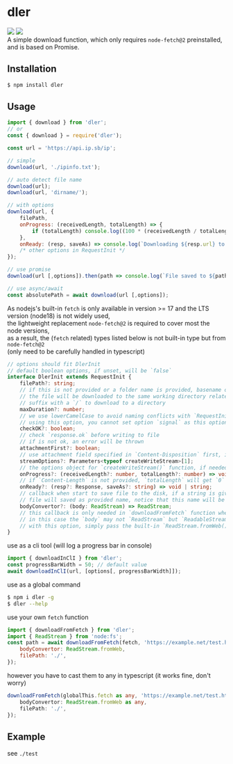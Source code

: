 # dler

[![](https://badgen.net/packagephobia/install/dler)](https://packagephobia.com/result?p=dler)
[![](https://img.shields.io/npm/v/dler)](https://www.npmjs.com/package/dler)  
A simple download function, which only requires `node-fetch@2` preinstalled, and is based on Promise.

## Installation

```sh
$ npm install dler
```

## Usage

```js
import { download } from 'dler';
// or
const { download } = require('dler');
```

```js
const url = 'https://api.ip.sb/ip';

// simple
download(url, './ipinfo.txt');

// auto detect file name
download(url);
download(url, 'dirname/');

// with options
download(url, {
    filePath,
    onProgress: (receivedLength, totalLength) => {
        if (totalLength) console.log((100 * (receivedLength / totalLength)).toFixed(2) + '%');
    },
    onReady: (resp, saveAs) => console.log(`Downloading ${resp.url} to ${saveAs}`),
    /* other options in RequestInit */
});
```

```js
// use promise
download(url [,options]).then(path => console.log(`File saved to ${path}`));

// use async/await
const absolutePath = await download(url [,options]);
```

As nodejs's built-in `fetch` is only available in version >= 17 and the LTS version (node18) is not widely used,  
the lightweight replacement `node-fetch@2` is required to cover most the node versions,  
as a result, the (`fetch` related) types listed below is not built-in type but from `node-fetch@2`  
(only need to be carefully handled in typescript)

```ts
// options should fit DlerInit
// default boolean options, if unset, will be `false`
interface DlerInit extends RequestInit {
    filePath?: string;
    // if this is not provided or a folder name is provided, basename of the requested URL will be used
    // the file will be downloaded to the same working directory related to the calling script
    // suffix with a `/` to download to a directory
    maxDuration?: number;
    // we use lowerCamelCase to avoid naming conflicts with `RequestInit`
    // using this option, you cannot set option `signal` as this option is just a wrapper of `signal`
    checkOK?: boolean;
    // check `response.ok` before writing to file
    // if is not ok, an error will be thrown
    attachmentFirst?: boolean;
    // use attachment field specified in `Content-Disposition` first, if exists
    streamOptions?: Parameters<typeof createWriteStream>[1];
    // the options object for `createWriteStream()` function, if needed
    onProgress?: (receivedLength?: number, totalLength?: number) => void;
    // if `Content-Length` is not provided, `totalLength` will get `0`
    onReady?: (resp?: Response, saveAs?: string) => void | string;
    // callback when start to save file to the disk, if a string is given
    // file will saved as provided name, notice that this name will be the final path directly
    bodyConvertor?: (body: ReadStream) => ReadStream;
    // this callback is only needed in `downloadFromFetch` function when you use a custom `fetch` function
    // in this case the `body` may not `ReadStream` but `ReadableStream` (you need to do force cast for typescript)
    // with this option, simply pass the built-in `ReadStream.fromWeb()` function can make things work
}
```

use as a cli tool (will log a progress bar in console)

```js
import { downloadInClI } from 'dler';
const progressBarWidth = 50; // default value
await downloadInClI(url, [options[, progressBarWidth]]);
```

use as a global command

```sh
$ npm i dler -g
$ dler --help
```

use your own `fetch` function

```js
import { downloadFromFetch } from 'dler';
import { ReadStream } from 'node:fs';
const path = await downloadFromFetch(fetch, 'https://example.net/test.html', {
    bodyConvertor: ReadStream.fromWeb,
    filePath: './',
});
```

however you have to cast them to any in typescript (it works fine, don't worry)

```ts
downloadFromFetch(globalThis.fetch as any, 'https://example.net/test.html', {
    bodyConvertor: ReadStream.fromWeb as any,
    filePath: './',
});
```

## Example

see `./test`
